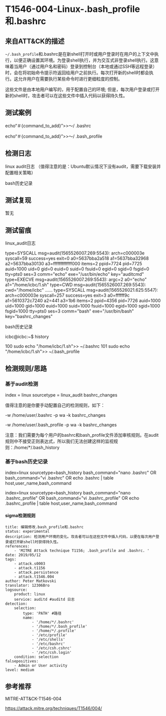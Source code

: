 # T1546-004-Linux-.bash_profile和.bashrc

## 来自ATT&CK的描述

`~/.bash_profile`和.bashrc是在新shell打开时或用户登录时在用户的上下文中执行，以便正确设置其环境。为登录shell执行，并为交互式非登录shell执行。这意味着当用户（通过用户名和密码）登录到控制台（本地或通过SSH等远程登录）时，会在将初始命令提示符返回给用户之前执行。每次打开新的shell时都会执行。这允许用户在需要执行某些命令时进行更细粒度的控制。

这些文件是由本地用户编写的，用于配置自己的环境; 但是，每次用户登录或打开新的shell时，攻击者可以在这些文件中插入代码以获得持久性。

## 测试案例

echo“＃{command_to_add}”>>〜/ .bashrc

echo“＃{command_to_add}”>>〜/ .bash_profile

## 检测日志

linux audit日志 （值得注意的是：Ubuntu默认情况下没有audit，需要下载安装并配置相关策略）

bash历史记录

## 测试复现

暂无

## 测试留痕

linux_audit日志

type=SYSCALL msg=audit(1565526007.269:5543): arch=c000003e syscall=59 success=yes exit=0 a0=5637bba2a518 a1=5637bba32968 a2=5637bba30130 a3=fffffffffffff000 items=2 ppid=7724 pid=7725 auid=1000 uid=0 gid=0 euid=0 suid=0 fsuid=0 egid=0 sgid=0 fsgid=0 tty=pts0 ses=3 comm="echo" exe="/usr/bin/echo" key="auditcmd"
type=EXECVE msg=audit(1565526007.269:5543): argc=2 a0="echo" a1="/home/icbc/1.sh"
type=CWD msg=audit(1565526007.269:5543): cwd="/home/icbc"
......
type=SYSCALL msg=audit(1565526021.625:5547): arch=c000003e syscall=257 success=yes exit=3 a0=ffffff9c a1=5610372c7240 a2=441 a3=1b6 items=2 ppid=4356 pid=7726 auid=1000 uid=1000 gid=1000 euid=1000 suid=1000 fsuid=1000 egid=1000 sgid=1000 fsgid=1000 tty=pts0 ses=3 comm="bash" exe="/usr/bin/bash" key="bashrc_changes"

bash历史记录

icbc@icbc:~$ history

  100  sudo echo "/home/icbc/1.sh">> ~/.bashrc
  101  sudo echo "/home/icbc/1.sh">> ~/.bash_profile

## 检测规则/思路

### 基于audit检测

index = linux sourcetype = linux_audit bashrc_changes

值得注意的是你要手动配置自己的检测规则，如下：

-w /home/user/.bashrc -p wa -k bashrc_changes

-w /home/user/.bash_profile -p wa -k bashrc_changes

注意：我们需要为每个用户的bashrc和bash_profile文件添加审核规则。在audit规则中不接受正则表达式，所以我们无法创建这样的监视规则：/home/*/.bash_history

### 基于bash历史记录

index=linux sourcetype=bash_history bash_command="nano .bashrc" OR bash_command="vi .bashrc" OR echo .bashrc | table host,user_name,bash_command

index=linux sourcetype=bash_history bash_command="nano .bashrc_profile" OR bash_command="vi .bashrc_profile" OR echo .bashrc_profile | table host,user_name,bash_command

#### sigma检测规则

```YML
title: 编辑修改.bash_profile和.bashrc
status: experimental
description: 检测用户环境的变化。攻击者可以在这些文件中插入代码，以便在每次用户登录或打开新shell时获得持久性。
references:
    - 'MITRE Attack technique T1156; .bash_profile and .bashrc. '
date: 2019/05/12
tags:
    - attack.s0003
    - attack.t1156
    - attack.persistence
    - attack.t1546.004
author: Peter Matkovski
translator: 12306Bro
logsource:
    product: linux
    service: auditd #auditd 日志
detection:
    selection:
        type: 'PATH' #路径
        name:
            - '/home/*/.bashrc'
            - '/home/*/.bash_profile'
            - '/home/*/.profile'
            - '/etc/profile'
            - '/etc/shells'
            - '/etc/bashrc'
            - '/etc/csh.cshrc'
            - '/etc/csh.login'
    condition: selection
falsepositives:
    - Admin or User activity
level: medium
```

## 参考推荐

MITRE-ATT&CK-T1546-004

<https://attack.mitre.org/techniques/T1546/004/>
